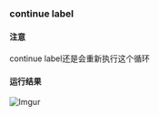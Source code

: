 ### continue label

#### 注意
continue label还是会重新执行这个循环

#### 运行结果
![Imgur](http://i.imgur.com/8KpEpVU.png)